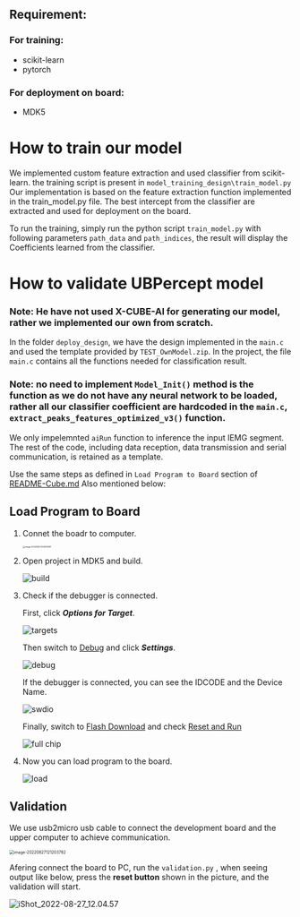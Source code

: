 
## Requirement:
### For training:
* scikit-learn
* pytorch

### For deployment on board:
* MDK5


# How to train our model
We implemented custom feature extraction and used  classifier from scikit-learn.
the training script is present in `model_training_design\train_model.py`
Our implementation is based on the feature extraction function implemented in the train_model.py file.
The best intercept from the classifier are extracted and used for deployment on the board.

To run the training, simply run the python script `train_model.py` with following parameters `path_data` and `path_indices`, 
the result will display the Coefficients learned from the classifier.


# How to validate UBPercept model 

### Note: He have not used X-CUBE-AI for generating our model, rather we implemented our own from scratch.

In the folder `deploy_design`, we have the design implemented in the `main.c` and used the template provided by `TEST_OwnModel.zip`. 
In the project, the file `main.c` contains all the functions needed for classification result.

### Note:  no need to implement `Model_Init()` method is the function as we do not have any neural network to be loaded, rather all our classifier coefficient are hardcoded in the `main.c`,  `extract_peaks_features_optimized_v3()` function.

We only impelemnted `aiRun` function to inference the input IEMG segment. The rest of the code, including data reception, data transmission and serial communication, is retained as a template. 


Use the same steps as defined in `Load Program to Board` section of [README-Cube.md](https://github.com/tinymlcontest/tinyml_contest2022_demo_example/blob/master/README-Cube.md)
Also mentioned below:
## Load Program to Board

1. Connet the boadr to computer.

    <img src="https://raw.githubusercontent.com/AugustZTR/picbed/master/img/image-20220627203515997.png" alt="image-20220627203515997" style="zoom: 25%;" />

2. Open project in MDK5 and build.

    ![build](https://raw.githubusercontent.com/AugustZTR/picbed/master/img/build.png)

3. Check if the debugger is connected.

    First, click ***Options for Target***.

    ![targets](https://raw.githubusercontent.com/AugustZTR/picbed/master/img/targets.png)

    Then switch to <u>Debug</u> and click ***Settings***.

    <img src="https://raw.githubusercontent.com/AugustZTR/picbed/master/img/debug.png" alt="debug"  />

    If the debugger is connected, you can see the IDCODE and the Device Name. 

    <img src="https://raw.githubusercontent.com/AugustZTR/picbed/master/img/swdio.png" alt="swdio"  />

    Finally, switch to <u>Flash Download</u> and check <u>Reset and Run</u>

    ![full chip](https://raw.githubusercontent.com/AugustZTR/picbed/master/img/full%20chip.png)

4. Now you can load program to the board.

    ![load](https://raw.githubusercontent.com/AugustZTR/picbed/master/img/load.png)


## Validation

We use usb2micro usb cable to connect the development board and the upper computer to achieve communication. 

<img src="https://raw.githubusercontent.com/AugustZTR/picbed/master/img/image-20220827121203762.png" alt="image-20220827121203762" style="zoom:50%;" />

Afering connect the board to PC, run the `validation.py` , when seeing output like below, press the **reset button** shown in the picture, and the validation will start.

![iShot_2022-08-27_12.04.57](https://raw.githubusercontent.com/AugustZTR/picbed/master/img/iShot_2022-08-27_12.04.57.png)


#